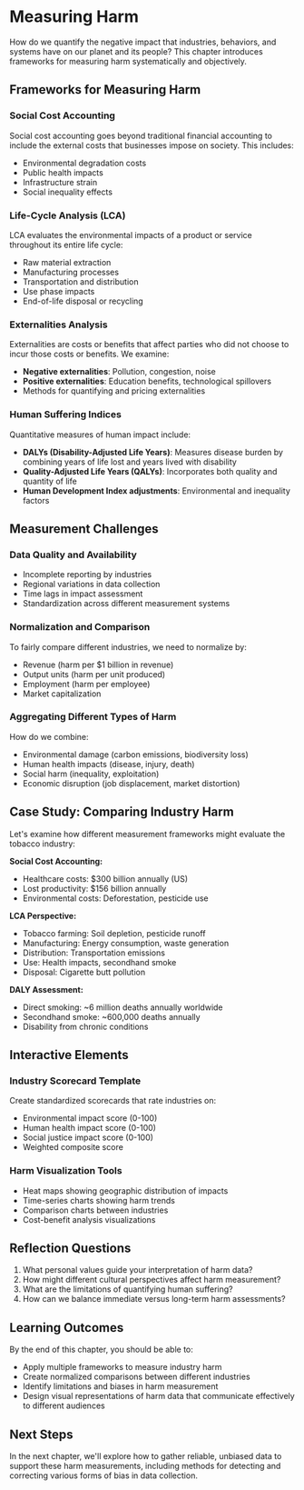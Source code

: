 # Measuring Harm

How do we quantify the negative impact that industries, behaviors, and systems have on our planet and its people? This chapter introduces frameworks for measuring harm systematically and objectively.

## Frameworks for Measuring Harm

### Social Cost Accounting
Social cost accounting goes beyond traditional financial accounting to include the external costs that businesses impose on society. This includes:

- Environmental degradation costs
- Public health impacts
- Infrastructure strain
- Social inequality effects

### Life-Cycle Analysis (LCA)
LCA evaluates the environmental impacts of a product or service throughout its entire life cycle:

- Raw material extraction
- Manufacturing processes
- Transportation and distribution
- Use phase impacts
- End-of-life disposal or recycling

### Externalities Analysis
Externalities are costs or benefits that affect parties who did not choose to incur those costs or benefits. We examine:

- **Negative externalities**: Pollution, congestion, noise
- **Positive externalities**: Education benefits, technological spillovers
- Methods for quantifying and pricing externalities

### Human Suffering Indices
Quantitative measures of human impact include:

- **DALYs (Disability-Adjusted Life Years)**: Measures disease burden by combining years of life lost and years lived with disability
- **Quality-Adjusted Life Years (QALYs)**: Incorporates both quality and quantity of life
- **Human Development Index adjustments**: Environmental and inequality factors

## Measurement Challenges

### Data Quality and Availability
- Incomplete reporting by industries
- Regional variations in data collection
- Time lags in impact assessment
- Standardization across different measurement systems

### Normalization and Comparison
To fairly compare different industries, we need to normalize by:

- Revenue (harm per $1 billion in revenue)
- Output units (harm per unit produced)
- Employment (harm per employee)
- Market capitalization

### Aggregating Different Types of Harm
How do we combine:
- Environmental damage (carbon emissions, biodiversity loss)
- Human health impacts (disease, injury, death)
- Social harm (inequality, exploitation)
- Economic disruption (job displacement, market distortion)

## Case Study: Comparing Industry Harm

Let's examine how different measurement frameworks might evaluate the tobacco industry:

**Social Cost Accounting:**
- Healthcare costs: $300 billion annually (US)
- Lost productivity: $156 billion annually
- Environmental costs: Deforestation, pesticide use

**LCA Perspective:**
- Tobacco farming: Soil depletion, pesticide runoff
- Manufacturing: Energy consumption, waste generation
- Distribution: Transportation emissions
- Use: Health impacts, secondhand smoke
- Disposal: Cigarette butt pollution

**DALY Assessment:**
- Direct smoking: ~6 million deaths annually worldwide
- Secondhand smoke: ~600,000 deaths annually
- Disability from chronic conditions

## Interactive Elements

### Industry Scorecard Template
Create standardized scorecards that rate industries on:
- Environmental impact score (0-100)
- Human health impact score (0-100)
- Social justice impact score (0-100)
- Weighted composite score

### Harm Visualization Tools
- Heat maps showing geographic distribution of impacts
- Time-series charts showing harm trends
- Comparison charts between industries
- Cost-benefit analysis visualizations

## Reflection Questions

1. What personal values guide your interpretation of harm data?
2. How might different cultural perspectives affect harm measurement?
3. What are the limitations of quantifying human suffering?
4. How can we balance immediate versus long-term harm assessments?

## Learning Outcomes

By the end of this chapter, you should be able to:
- Apply multiple frameworks to measure industry harm
- Create normalized comparisons between different industries
- Identify limitations and biases in harm measurement
- Design visual representations of harm data that communicate effectively to different audiences

## Next Steps

In the next chapter, we'll explore how to gather reliable, unbiased data to support these harm measurements, including methods for detecting and correcting various forms of bias in data collection.